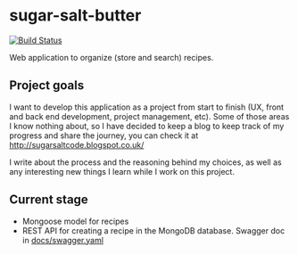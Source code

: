 # sugar-salt-butter
[![Build Status](https://travis-ci.com/ainhoaL/sugar-salt-butter.svg?branch=master)](https://travis-ci.com/ainhoaL/sugar-salt-butter)

Web application to organize (store and search) recipes.

## Project goals
I want to develop this application as a project from start to finish (UX, front and back end development, project management, etc). Some of those areas I know nothing about, so I have decided to keep a blog to keep track of my progress and share the journey, you can check it at http://sugarsaltcode.blogspot.co.uk/

I write about the process and the reasoning behind my choices, as well as any interesting new things I learn while I work on this project.


## Current stage
- Mongoose model for recipes
- REST API for creating a recipe in the MongoDB database. Swagger doc in [docs/swagger.yaml](https://github.com/ainhoaL/sugar-salt-butter/blob/master/docs/swagger.yaml)
